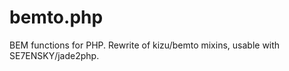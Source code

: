 bemto.php
=========

BEM functions for PHP. Rewrite of kizu/bemto mixins, usable with SE7ENSKY/jade2php.
